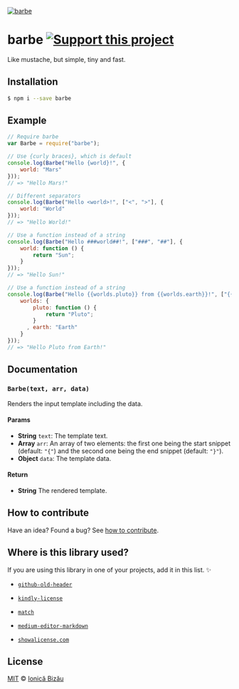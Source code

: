 [![barbe](http://i.imgur.com/tcg2ZNt.png)](#)

# barbe [![Support this project][donate-now]][paypal-donations]

Like mustache, but simple, tiny and fast.

## Installation

```sh
$ npm i --save barbe
```

## Example

```js
// Require barbe
var Barbe = require("barbe");

// Use {curly braces}, which is default
console.log(Barbe("Hello {world}!", {
    world: "Mars"
}));
// => "Hello Mars!"

// Different separators
console.log(Barbe("Hello <world>!", ["<", ">"], {
    world: "World"
}));
// => "Hello World!"

// Use a function instead of a string
console.log(Barbe("Hello ###world##!", ["###", "##"], {
    world: function () {
        return "Sun";
    }
}));
// => "Hello Sun!"

// Use a function instead of a string
console.log(Barbe("Hello {{worlds.pluto}} from {{worlds.earth}}!", ["{{", "}}"], {
    worlds: {
        pluto: function () {
            return "Pluto";
        }
      , earth: "Earth"
    }
}));
// => "Hello Pluto from Earth!"
```

## Documentation

### `Barbe(text, arr, data)`
Renders the input template including the data.

#### Params
- **String** `text`: The template text.
- **Array** `arr`: An array of two elements: the first one being the start snippet (default: `"{"`) and the second one being the end snippet (default: `"}"`).
- **Object** `data`: The template data.

#### Return
- **String** The rendered template.

## How to contribute
Have an idea? Found a bug? See [how to contribute][contributing].

## Where is this library used?
If you are using this library in one of your projects, add it in this list. :sparkles:

 - [`github-old-header`](https://github.com/IonicaBizau/github-old-header)

 - [`kindly-license`](https://github.com/IonicaBizau/kindly-license)

 - [`match`](https://github.com/IonicaBizau/match.js#readme)

 - [`medium-editor-markdown`](https://github.com/IonicaBizau/medium-editor-markdown)

 - [`showalicense.com`](https://github.com/IonicaBizau/showalicense.com#readme)

## License

[MIT][license] © [Ionică Bizău][website]

[paypal-donations]: https://www.paypal.com/cgi-bin/webscr?cmd=_s-xclick&hosted_button_id=RVXDDLKKLQRJW
[donate-now]: http://i.imgur.com/6cMbHOC.png

[license]: http://showalicense.com/?fullname=Ionic%C4%83%20Biz%C4%83u%20%3Cbizauionica%40gmail.com%3E%20(http%3A%2F%2Fionicabizau.net)&year=2015#license-mit
[website]: http://ionicabizau.net
[contributing]: /CONTRIBUTING.md
[docs]: /DOCUMENTATION.md